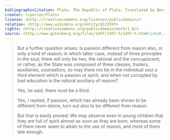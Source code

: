 ```yaml
---
bibliographicCitation: Plato. The Republic of Plato. Translated by Benjamin Jowett, Henry Frowde - Oxford University Press, 1888.
creator: </person/Plato>
license: <http://creativecommons.org/licenses/publicdomain/>
relation: <http://www.wikidata.org/entity/Q123397>
rights: <http://creativecommons.org/publicdomain/mark/1.0/>
source: <http://www.gutenberg.org/files/1497/1497-h/1497-h.htm#link2H_4_0007>
---
```


> But a further question arises: Is passion different from reason also, or only a kind of reason; in which latter case, instead of three principles in the soul, there will only be two, the rational and the concupiscent; or rather, as the State was composed of three classes, traders, auxiliaries, counsellors, so may there not be in the individual soul a third element which is passion or spirit, and when not corrupted by bad education is the natural auxiliary of reason?
>
> Yes, he said, there must be a third.
>
> Yes, I replied, if passion, which has already been shown to be different from desire, turn out also to be different from reason.
>
> But that is easily proved: We may observe even in young children that they are full of spirit almost as soon as they are born, whereas some of them never seem to attain to the use of reason, and most of them late enough. 
